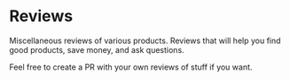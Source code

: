 # Reviews
Miscellaneous reviews of various products. Reviews that will help you find good products, save money, and ask questions.

Feel free to create a PR with your own reviews of stuff if you want.
